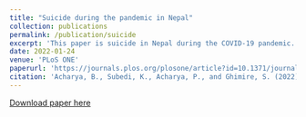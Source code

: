 ```yaml
---
title: "Suicide during the pandemic in Nepal"
collection: publications
permalink: /publication/suicide
excerpt: 'This paper is suicide in Nepal during the COVID-19 pandemic.'
date: 2022-01-24
venue: 'PLoS ONE'
paperurl: 'https://journals.plos.org/plosone/article?id=10.1371/journal.pone.0262958'
citation: 'Acharya, B., Subedi, K., Acharya, P., and Ghimire, S. (2022). &quot;Association between COVID-19 pandemic and the suicide rates in Nepal.&quot; <i>PLoS ONE</i>; 17(1), e0262958.'
---
```



[Download paper here](http://binod-acharya.github.io/files/suicide.pdf)

